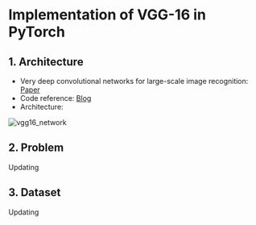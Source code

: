 # Implementation of VGG-16 in PyTorch

## 1. Architecture
- Very deep convolutional networks for large-scale image recognition: [Paper](https://arxiv.org/pdf/1409.1556.pdf%E3%80%82)
- Code reference: [Blog](https://blog.paperspace.com/vgg-from-scratch-pytorch/)
- Architecture:
  
![vgg16_network](https://github.com/duongngockhanh/vgg-pytorch/assets/87640587/5fcb19b7-f430-4736-a350-c407f50f31f9)

## 2. Problem
Updating

## 3. Dataset
Updating
